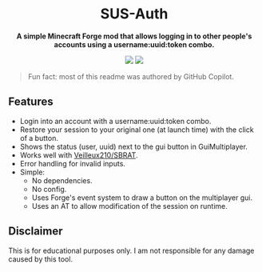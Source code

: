 <div align="center">

# SUS-Auth
**A simple Minecraft Forge mod that allows logging in to other people's accounts using a username:uuid:token combo.**

![](https://img.shields.io/badge/MC--VERSION-FORGE_1.8.9-0?style=for-the-badge)
![](https://img.shields.io/github/downloads/DxxxxY/TokenAuth/total?style=for-the-badge)

</div>

> Fun fact: most of this readme was authored by GitHub Copilot.

## Features
- Login into an account with a username:uuid:token combo.
- Restore your session to your original one (at launch time) with the click of a button.
- Shows the status (user, uuid) next to the gui button in GuiMultiplayer.
- Works well with [Veilleux210/SBRAT](https://github.com/Veilleux210/SBRAT).
- Error handling for invalid inputs.
- Simple:
    - No dependencies.
    - No config.
    - Uses Forge's event system to draw a button on the multiplayer gui.
    - Uses an AT to allow modification of the session on runtime.
    
## Disclaimer
This is for educational purposes only. I am not responsible for any damage caused by this tool.
